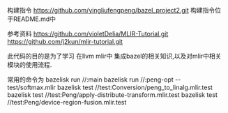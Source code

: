 
构建指令
    https://github.com/yingliufengpeng/bazel_project2.git
    构建指令位于README.md中

参考资料
    https://github.com/violetDelia/MLIR-Tutorial.git
    https://github.com/j2kun/mlir-tutorial.git

此代码的目的是为了学习 在llvm mlir中 集成bazel的相关知识,以及对mlir中相关模块的使用流程. 

常用的命令为
bazelisk run     //:main
bazelisk run     //:peng-opt -- test/softmax.mlir
bazelisk test    //test:Conversion/peng_to_linalg.mlir.test
bazelisk test    //test:Peng/apply-distribute-transform.mlir.test
bazelisk test    //test:Peng/device-region-fusion.mlir.test
